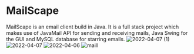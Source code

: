 # MailScape
MailScape is an email client build in Java. It is a full stack project which makes use of  JavaMail API for sending and receiving mails, Java Swing for the GUI and MySQL database  for starring emails. 
![2022-04-07 (1)](https://user-images.githubusercontent.com/93351450/162044173-fb611e39-6a3c-40d0-b2b0-b24bc91f0b4f.png)
![2022-04-07](https://user-images.githubusercontent.com/93351450/162044182-22fd829f-41c3-43e3-94a7-1edfc7fbe107.png)
![2022-04-06](https://user-images.githubusercontent.com/93351450/162044188-b153008c-1745-46cc-9851-1a346926c181.png)
![maill](https://user-images.githubusercontent.com/93351450/162044830-03c47632-65b5-46a2-b709-9959b4b924ce.png)
